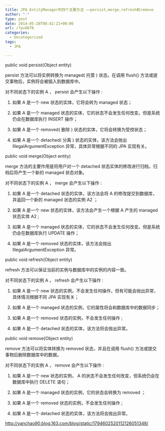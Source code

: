 ```yaml
---
title: JPA EntityManager的四个主要方法 ——persist,merge,refresh和remove
author: "-"
type: post
date: 2014-05-28T08:42:21+00:00
url: /?p=6676
categories:
  - Uncategorized
tags:
  - JPA

---
```

public void persist(Object entity)
  
persist 方法可以将实例转换为 managed( 托管 ) 状态。在调用 flush() 方法或提交事物后，实例将会被插入到数据库中。


对不同状态下的实例 A ， persist 会产生以下操作 :

1. 如果 A 是一个 new 状态的实体，它将会转为 managed 状态；

2. 如果 A 是一个 managed 状态的实体，它的状态不会发生任何改变。但是系统仍会在数据库执行 INSERT 操作；

3. 如果 A 是一个 removed( 删除 ) 状态的实体，它将会转换为受控状态；

4. 如果 A 是一个 detached( 分离 ) 状态的实体，该方法会抛出 IllegalArgumentException 异常，具体异常根据不同的 JPA 实现有关。

public void merge(Object entity)
  
merge 方法的主要作用是将用户对一个 detached 状态实体的修改进行归档，归档后将产生一个新的 managed 状态对象。


对不同状态下的实例 A ， merge 会产生以下操作 :

1. 如果 A 是一个 detached 状态的实体，该方法会将 A 的修改提交到数据库，并返回一个新的 managed 状态的实例 A2 ；

2. 如果 A 是一个 new 状态的实体，该方法会产生一个根据 A 产生的 managed 状态实体 A2 ;

3. 如果 A 是一个 managed 状态的实体，它的状态不会发生任何改变。但是系统仍会在数据库执行 UPDATE 操作；

4. 如果 A 是一个 removed 状态的实体，该方法会抛出 IllegalArgumentException 异常。

public void refresh(Object entity)
  
refresh 方法可以保证当前的实例与数据库中的实例的内容一致。


对不同状态下的实例 A ， refresh 会产生以下操作 :

1. 如果 A 是一个 new 状态的实例，不会发生任何操作，但有可能会抛出异常，具体情况根据不同 JPA 实现有关；

2. 如果 A 是一个 managed 状态的实例，它的属性将会和数据库中的数据同步；

3. 如果 A 是一个 removed 状态的实例，不会发生任何操作 ;

4. 如果 A 是一个 detached 状态的实体，该方法将会抛出异常。

public void remove(Object entity)
  
remove 方法可以将实体转换为 removed 状态，并且在调用 flush() 方法或提交事物后删除数据库中的数据。


对不同状态下的实例 A ， remove 会产生以下操作 :

1. 如果 A 是一个 new 状态的实例， A 的状态不会发生任何改变，但系统仍会在数据库中执行 DELETE 语句；

2. 如果 A 是一个 managed 状态的实例，它的状态会转换为 removed ；

3. 如果 A 是一个 removed 状态的实例，不会发生任何操作 ;

4. 如果 A 是一个 detached 状态的实体，该方法将会抛出异常。


http://yanchao90.blog.163.com/blog/static/1794602520112126051348/